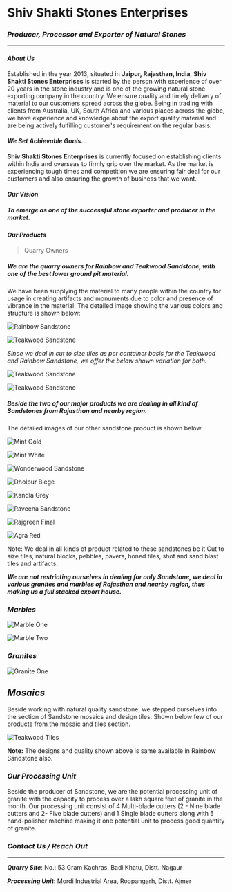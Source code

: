 # Shiv Shakti Stones Enterprises

### *Producer, Processor and Exporter of Natural Stones*

***

#### *About Us*

Established in the year 2013, situated in **Jaipur, Rajasthan, India**, **Shiv Shakti Stones Enterprises** is started by the person with experience of over 20 years in the stone industry and is one of the growing natural stone exporting company in the country. We ensure quality and timely delivery of material to our customers spread across the globe. 
Being in trading with clients from Australia, UK, South Africa and various places across the globe, we have experience and knowledge about the export quality material and are being actively fulfilling customer's requirement on the regular basis.

#### *We Set Achievable Goals*...

**Shiv Shakti Stones Enterprises** is currently focused on establishing clients within India and overseas to firmly grip over the market. As the market is experiencing tough times and competition we are ensuring fair deal for our customers and also ensuring the growth of business that we want. 

#### *Our Vision*

##### To emerge as one of the successful stone exporter and producer in the market.

#### ***Our Products***

> Quarry Owners

##### *We are the quarry owners for Rainbow and Teakwood Sandstone, with one of the best lower ground pit material.*

We have been supplying the material to many people within the country for usage in creating artifacts and monuments due to color and presence of vibrance in the material.
The detailed image showing the various colors and structure is shown below:

![Rainbow Sandstone](https://github.com/kapilbaheti17/Shiv-Shakti-Stones-Enterprises/blob/master/Rainbow%20Final.jpg)

![Teakwood Sandstone](https://github.com/kapilbaheti17/Shiv-Shakti-Stones-Enterprises/blob/master/Teakwood%20Final.jpg)

*Since we deal in cut to size tiles as per container basis for the Teakwood and Rainbow Sandstone, we offer the below shown variation for both.*

![Teakwood Sandstone](https://github.com/kapilbaheti17/Shiv-Shakti-Stones-Enterprises/blob/master/Rainbow%20Variations.jpg)

![Teakwood Sandstone](https://github.com/kapilbaheti17/Shiv-Shakti-Stones-Enterprises/blob/master/Teakwood%20Variations.jpg)



##### *Beside the two of our major products we are dealing in all kind of Sandstones from Rajasthan and nearby region.*

The detailed images of our other sandstone product is shown below.

![Mint Gold](https://github.com/kapilbaheti17/Shiv-Shakti-Stones-Enterprises/blob/master/Mint%20Gold%20Final.jpg)

![Mint White](https://github.com/kapilbaheti17/Shiv-Shakti-Stones-Enterprises/blob/master/Mint%20White%20Final.jpg)

![Wonderwood Sandstone](https://github.com/kapilbaheti17/Shiv-Shakti-Stones-Enterprises/blob/master/Wonderwood%20Final.jpg)

![Dholpur Biege](https://github.com/kapilbaheti17/Shiv-Shakti-Stones-Enterprises/blob/master/Dholpur%20Beige%20Final.jpg)

![Kandla Grey](https://github.com/kapilbaheti17/Shiv-Shakti-Stones-Enterprises/blob/master/Kandla%20Grey%20Final.jpg)

![Raveena Sandstone](https://github.com/kapilbaheti17/Shiv-Shakti-Stones-Enterprises/blob/master/Raveena%20Final.jpg)

![Rajgreen Final](https://github.com/kapilbaheti17/Shiv-Shakti-Stones-Enterprises/blob/master/Rajgreen%20Final.jpg)

![Agra Red](https://github.com/kapilbaheti17/Shiv-Shakti-Stones-Enterprises/blob/master/Agra%20Red%20Final.jpg)


Note: We deal in all kinds of product related to these sandstones be it Cut to size tiles, natural blocks, pebbles, pavers, honed tiles, shot and sand blast tiles and artifacts.

***We are not restricting ourselves in dealing for only Sandstone, we deal in various granites and marbles of Rajasthan and nearby region, thus making us a full stacked export house.***

### *Marbles*

![Marble One](https://github.com/kapilbaheti17/Shiv-Shakti-Stones-Enterprises/blob/master/Marble%20One.jpg)

![Marble Two](https://github.com/kapilbaheti17/Shiv-Shakti-Stones-Enterprises/blob/master/Marble%20Two.jpg)

### *Granites*

![Granite One](https://github.com/kapilbaheti17/Shiv-Shakti-Stones-Enterprises/blob/master/Granite%20One.jpg)



## *Mosaics*

Beside working with natural quality sandstone, we stepped ourselves into the section of Sandstone mosaics and design tiles.
Shown below few of our products from the mosaic and tiles section. 

![Teakwood Tiles](https://github.com/kapilbaheti17/Shiv-Shakti-Stones-Enterprises/blob/master/Teakwood%20Tiles.jpg)



**Note:** The designs and quality shown above is same available in Rainbow Sandstone also.

### *Our Processing Unit*

Beside the producer of Sandstone, we are the potential processing unit of granite with the capacity to process over a lakh square feet of granite in the month. 
Our processing unit consist of 4 Multi-blade cutters (2 - Nine blade cutters and  2- Five blade cutters) and 1 Single blade cutters along with 5 hand-polisher machine making it one potential unit to process good quantity of granite.

### *Contact Us / Reach Out*

***

***Quarry Site***: No.: 53 Gram Kachras, Badi Khatu, Distt. Nagaur

***Processing Unit***: Mordi Industrial Area, Roopangarh, Distt. Ajmer
